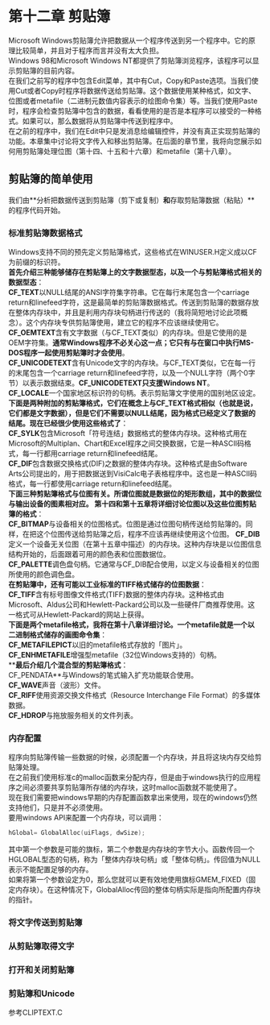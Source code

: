 # 第十二章 剪贴簿
Microsoft Windows剪贴簿允许把数据从一个程序传送到另一个程序中。它的原理比较简单，并且对于程序而言并没有太大负担。   
Windows 98和Microsoft Windows NT都提供了剪贴簿浏览程序，该程序可以显示剪贴簿的目前内容。    
在我们之前写的程序中包含Edit菜单，其中有Cut，Copy和Paste选项。当我们使用Cut或者Copy时程序将数据传送给剪贴簿。这个数据使用某种格式，如文字、位图或者metafile（二进制元数值内容表示的绘图命令集）等。当我们使用Paste时，程序会检查剪贴簿中包含的数据，看看使用的是否是本程序可以接受的一种格式。如果可以，那么数据将从剪贴簿中传送到程序中。  
在之前的程序中，我们在Edit中只是发消息给编辑控件，并没有真正实现剪贴簿的功能。本章集中讨论将文字传入和移出剪贴簿。在后面的章节里，我将向您展示如何用剪贴簿处理位图（第十四、十五和十六章）和metafile（第十八章）。  
## 剪贴簿的简单使用
我们由**分析把数据传送到剪贴簿（剪下或复制）**和**存取剪贴簿数据（粘贴）**的程序代码开始。   
### 标准剪贴簿数据格式
Windows支持不同的预先定义剪贴簿格式，这些格式在WINUSER.H定义成以CF为前缀的标识符。   
**首先介绍三种能够储存在剪贴簿上的文字数据型态，以及一个与剪贴簿格式相关的数据型态**：      
**CF_TEXT**以NULL结尾的ANSI字符集字符串。它在每行末尾包含一个carriage return和linefeed字符，这是最简单的剪贴簿数据格式。传送到剪贴簿的数据存放在整体内存块中，并且是利用内存块句柄进行传送的（我将简短地讨论此项概念）。这个内存块专供剪贴簿使用，建立它的程序不应该继续使用它。    
**CF_OEMTEXT**含有文字数据（与CF_TEXT类似）的内存块。但是它使用的是OEM字符集。**通常Windows程序不必关心这一点；它只有与在窗口中执行MS-DOS程序一起使用剪贴簿时才会使用**。     
**CF_UNICODETEXT**含有Unicode文字的内存块。与CF_TEXT类似，它在每一行的末尾包含一个carriage return和linefeed字符，以及一个NULL字符（两个0字节）以表示数据结束。**CF_UNICODETEXT只支援Windows NT**。    
**CF_LOCALE**一个国家地区标识符的句柄。表示剪贴簿文字使用的国别地区设定。     
**下面是两种附加的剪贴簿格式，它们在概念上与CF_TEXT格式相似（也就是说，它们都是文字数据），但是它们不需要以NULL结尾，因为格式已经定义了数据的结尾。现在已经很少使用这些格式了**：    
**CF_SYLK**包含Microsoft「符号连结」数据格式的整体内存块。这种格式用在Microsoft的Multiplan、Chart和Excel程序之间交换数据，它是一种ASCII码格式，每一行都用carriage return和linefeed结尾。   
**CF_DIF**包含数据交换格式(DIF)之数据的整体内存块。这种格式是由Software Arts公司提出的，用于把数据送到VisiCalc电子表格程序中。这也是一种ASCII码格式，每一行都使用carriage return和linefeed结尾。   
**下面三种剪贴簿格式与位图有关。所谓位图就是数据位的矩形数组，其中的数据位与输出设备的图素相对应。 第十四和第十五章将详细讨论位图以及这些位图剪贴簿的格式**：    
**CF_BITMAP**与设备相关的位图格式。位图是通过位图句柄传送给剪贴簿的。同样，在把这个位图传送给剪贴簿之后，程序不应该再继续使用这个位图。
**CF_DIB**定义一个设备无关位图（在第十五章中描述）的内存块。这种内存块是以位图信息结构开始的，后面跟着可用的颜色表和位图数据位。   
**CF_PALETTE**调色盘句柄。它通常与CF_DIB配合使用，以定义与设备相关的位图所使用的颜色调色盘。   
**在剪贴簿中，还有可能以工业标准的TIFF格式储存的位图数据**：   
**CF_TIFF**含有标号图像文件格式(TIFF)数据的整体内存块。这种格式由Microsoft、Aldus公司和Hewlett-Packard公司以及一些硬件厂商推荐使用。这一格式可从Hewlett-Packard的网站上获得。    
**下面是两个metafile格式，我将在第十八章详细讨论。一个metafile就是一个以二进制格式储存的画图命令集**：     
**CF_METAFILEPICT**以旧的metafile格式存放的「图片」。   
**CF_ENHMETAFILE**增强型metafile（32位Windows支持的）句柄。   
****最后介绍几个混合型的剪贴簿格式**：   
CF_PENDATA**与Windows的笔式输入扩充功能联合使用。   
**CF_WAVE**声音（波形）文件。   
**CF_RIFF**使用资源交换文件格式（Resource Interchange File Format）的多媒体数据。   
**CF_HDROP**与拖放服务相关的文件列表。   
### 内存配置
程序向剪贴簿传输一些数据的时候，必须配置一个内存块，并且将这块内存交给剪贴簿处理。  
在之前我们使用标准c的malloc函数来分配内存，但是由于windows执行的应用程序之间必须要共享剪贴簿所存储的内存块，这时malloc函数就不能使用了。   
现在我们需要把windows早期的内存配置函数拿出来使用，现在的windows仍然支持他们，只是并不必须使用。    
要用windows API来配置一个内存块，可以调用：   
```c
hGlobal= GlobalAlloc(uiFlags, dwSize);   
```    
其中第一个参数是可能的旗标，第二个参数是内存块的字节大小。函数传回一个HGLOBAL型态的句柄，称为「整体内存块句柄」或「整体句柄」。传回值为NULL表示不能配置足够的内存。   
如果将第一个参数设定为0，那么您就可以更有效地使用旗标GMEM_FIXED（固定内存块）。在这种情况下，GlobalAlloc传回的整体句柄实际是指向所配置内存块的指针。
### 将文字传送到剪贴簿
### 从剪贴簿取得文字
### 打开和关闭剪贴簿
### 剪贴簿和Unicode
参考CLIPTEXT.C
